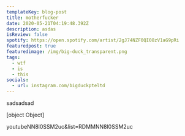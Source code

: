 ```yaml
---
templateKey: blog-post
title: motherfucker
date: 2020-05-21T04:19:48.392Z
description: asdas
isReview: false
spotify: https://open.spotify.com/artist/2gJ74NZF0QI08zV1aG9pRi
featuredpost: true
featuredimage: /img/big-duck_transparent.png
tags:
  - wtf
  - is
  - this
socials:
  - url: instagram.com/bigduckpteltd
---
```

sadsadsad

[object Object]

youtubeNN8l0SSM2uc&list=RDMMNN8l0SSM2uc